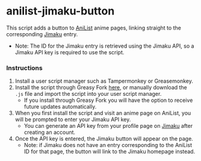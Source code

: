 # anilist-jimaku-button

This script adds a button to [AniList](https://anilist.co/) anime pages, linking straight to the corresponding [Jimaku](https://jimaku.cc/) entry.
- Note: The ID for the Jimaku entry is retrieved using the Jimaku API, so a Jimaku API key is required to use the script.

### Instructions

1. Install a user script manager such as Tampermonkey or Greasemonkey.
2. Install the script through Greasy Fork [here](https://greasyfork.org/en/scripts/493476-anilist-jimaku-button), or manually download the `.js` file and import the script into your user script manager.
    - If you install through Greasy Fork you will have the option to receive future updates automatically.
3. When you first install the script and visit an anime page on AniList, you will be prompted to enter your Jimaku API key.
    - You can generate an API key from your profile page on [Jimaku](https://jimaku.cc/) after creating an account.
4. Once the API key is entered, the Jimaku button will appear on the page.
    - Note: if Jimaku does not have an entry corresponding to the AniList ID for that page, the button will link to the Jimaku homepage instead. 
